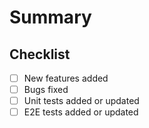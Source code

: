 # Summary

<!---  
Provide a short summary of the changes and the reasoning behind them.

Include references to related issues (e.g. #1234 which will make a direct link to the issue).

Include @mentions to any relevant contributors and maintainers.
-->

## Checklist

<!---  Please check these as required. If you believe they are not necessary, keep them unchecked (do not delete them). -->

- [ ] New features added
- [ ] Bugs fixed
- [ ] Unit tests added or updated
- [ ] E2E tests added or updated
